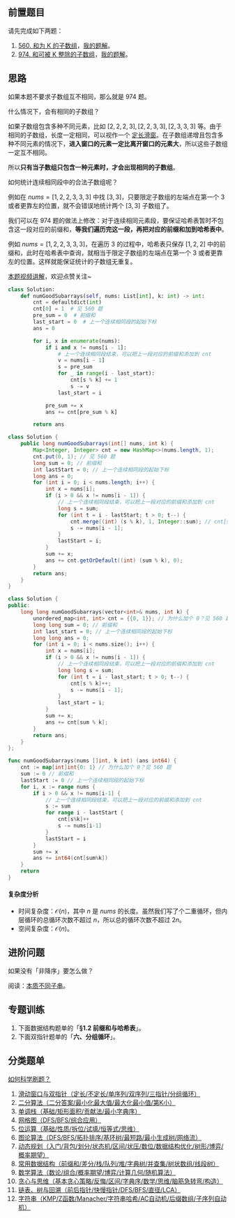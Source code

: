 ## 前置题目

请先完成如下两题：

1. [560. 和为 K 的子数组](https://leetcode.cn/problems/subarray-sum-equals-k/)，[我的题解](https://leetcode.cn/problems/subarray-sum-equals-k/solutions/2781031/qian-zhui-he-ha-xi-biao-cong-liang-ci-bi-4mwr/)。
2. [974. 和可被 K 整除的子数组](https://leetcode.cn/problems/subarray-sums-divisible-by-k/)，[我的题解](https://leetcode.cn/problems/subarray-sums-divisible-by-k/solutions/3815616/qian-zhui-he-yu-ha-xi-biao-shi-zi-bian-x-qxc5/)。

## 思路

如果本题不要求子数组互不相同，那么就是 974 题。

什么情况下，会有相同的子数组？

如果子数组包含多种不同元素，比如 $[2,2,2,3],[2,2,3,3],[2,3,3,3]$ 等。由于相同的子数组，长度一定相同，可以视作一个 [定长滑窗](https://leetcode.cn/problems/maximum-number-of-vowels-in-a-substring-of-given-length/solutions/2809359/tao-lu-jiao-ni-jie-jue-ding-chang-hua-ch-fzfo/)。在子数组递增且包含多种不同元素的情况下，**进入窗口的元素一定比离开窗口的元素大**，所以这些子数组一定互不相同。

所以**只有当子数组只包含一种元素时，才会出现相同的子数组**。

如何统计连续相同段中的合法子数组呢？

例如在 $\textit{nums}=[1,2,2,3,3,3]$ 中找 $[3,3]$，只要限定子数组的左端点在第一个 $3$ 或者更靠左的位置，就不会错误地统计两个 $[3,3]$ 子数组了。

我们可以在 974 题的做法上修改：对于连续相同元素段，要保证哈希表暂时不包含这一段对应的前缀和，**等我们遍历完这一段，再把对应的前缀和加到哈希表中**。

例如 $\textit{nums}=[1,2,2,3,3,3]$，在遍历 $3$ 的过程中，哈希表只保存 $[1,2,2]$ 中的前缀和，此时在哈希表中查询，就相当于限定子数组的左端点在第一个 $3$ 或者更靠左的位置。这样就能保证统计的子数组无重复。

[本题视频讲解](https://www.bilibili.com/video/BV1eqxNzXE8v/?t=29m05s)，欢迎点赞关注~

```py [sol-Python3]
class Solution:
    def numGoodSubarrays(self, nums: List[int], k: int) -> int:
        cnt = defaultdict(int)
        cnt[0] = 1  # 见 560 题
        pre_sum = 0  # 前缀和
        last_start = 0  # 上一个连续相同段的起始下标
        ans = 0

        for i, x in enumerate(nums):
            if i and x != nums[i - 1]:
                # 上一个连续相同段结束，可以把上一段对应的前缀和添加到 cnt
                v = nums[i - 1]
                s = pre_sum
                for _ in range(i - last_start):
                    cnt[s % k] += 1
                    s -= v
                last_start = i

            pre_sum += x
            ans += cnt[pre_sum % k]

        return ans
```

```java [sol-Java]
class Solution {
    public long numGoodSubarrays(int[] nums, int k) {
        Map<Integer, Integer> cnt = new HashMap<>(nums.length, 1);
        cnt.put(0, 1); // 见 560 题
        long sum = 0; // 前缀和
        int lastStart = 0; // 上一个连续相同段的起始下标
        long ans = 0;
        for (int i = 0; i < nums.length; i++) {
            int x = nums[i];
            if (i > 0 && x != nums[i - 1]) {
                // 上一个连续相同段结束，可以把上一段对应的前缀和添加到 cnt
                long s = sum;
                for (int t = i - lastStart; t > 0; t--) {
                    cnt.merge((int) (s % k), 1, Integer::sum); // cnt[s % k]++
                    s -= nums[i - 1];
                }
                lastStart = i;
            }
            sum += x;
            ans += cnt.getOrDefault((int) (sum % k), 0);
        }
        return ans;
    }
}
```

```cpp [sol-C++]
class Solution {
public:
    long long numGoodSubarrays(vector<int>& nums, int k) {
        unordered_map<int, int> cnt = {{0, 1}}; // 为什么加个 0？见 560 题
        long long sum = 0; // 前缀和
        int last_start = 0; // 上一个连续相同段的起始下标
        long long ans = 0;
        for (int i = 0; i < nums.size(); i++) {
            int x = nums[i];
            if (i > 0 && x != nums[i - 1]) {
                // 上一个连续相同段结束，可以把上一段对应的前缀和添加到 cnt
                long long s = sum;
                for (int t = i - last_start; t > 0; t--) {
                    cnt[s % k]++;
                    s -= nums[i - 1];
                }
                last_start = i;
            }
            sum += x;
            ans += cnt[sum % k];
        }
        return ans;
    }
};
```

```go [sol-Go]
func numGoodSubarrays(nums []int, k int) (ans int64) {
	cnt := map[int]int{0: 1} // 为什么加个 0？见 560 题
	sum := 0 // 前缀和
	lastStart := 0 // 上一个连续相同段的起始下标
	for i, x := range nums {
		if i > 0 && x != nums[i-1] {
			// 上一个连续相同段结束，可以把上一段对应的前缀和添加到 cnt
			s := sum
			for range i - lastStart {
				cnt[s%k]++
				s -= nums[i-1]
			}
			lastStart = i
		}
		sum += x
		ans += int64(cnt[sum%k])
	}
	return
}
```

#### 复杂度分析

- 时间复杂度：$\mathcal{O}(n)$，其中 $n$ 是 $\textit{nums}$ 的长度。虽然我们写了个二重循环，但内层循环的总循环次数不超过 $n$，所以总的循环次数不超过 $2n$。
- 空间复杂度：$\mathcal{O}(n)$。

## 进阶问题

如果没有「非降序」要怎么做？

阅读：[本质不同子串](https://oi-wiki.org/string/sa/#%E4%B8%8D%E5%90%8C%E5%AD%90%E4%B8%B2%E7%9A%84%E6%95%B0%E7%9B%AE)。

## 专题训练

1. 下面数据结构题单的「**§1.2 前缀和与哈希表**」。
2. 下面双指针题单的「**六、分组循环**」。

## 分类题单

[如何科学刷题？](https://leetcode.cn/circle/discuss/RvFUtj/)

1. [滑动窗口与双指针（定长/不定长/单序列/双序列/三指针/分组循环）](https://leetcode.cn/circle/discuss/0viNMK/)
2. [二分算法（二分答案/最小化最大值/最大化最小值/第K小）](https://leetcode.cn/circle/discuss/SqopEo/)
3. [单调栈（基础/矩形面积/贡献法/最小字典序）](https://leetcode.cn/circle/discuss/9oZFK9/)
4. [网格图（DFS/BFS/综合应用）](https://leetcode.cn/circle/discuss/YiXPXW/)
5. [位运算（基础/性质/拆位/试填/恒等式/思维）](https://leetcode.cn/circle/discuss/dHn9Vk/)
6. [图论算法（DFS/BFS/拓扑排序/基环树/最短路/最小生成树/网络流）](https://leetcode.cn/circle/discuss/01LUak/)
7. [动态规划（入门/背包/划分/状态机/区间/状压/数位/数据结构优化/树形/博弈/概率期望）](https://leetcode.cn/circle/discuss/tXLS3i/)
8. [常用数据结构（前缀和/差分/栈/队列/堆/字典树/并查集/树状数组/线段树）](https://leetcode.cn/circle/discuss/mOr1u6/)
9. [数学算法（数论/组合/概率期望/博弈/计算几何/随机算法）](https://leetcode.cn/circle/discuss/IYT3ss/)
10. [贪心与思维（基本贪心策略/反悔/区间/字典序/数学/思维/脑筋急转弯/构造）](https://leetcode.cn/circle/discuss/g6KTKL/)
11. [链表、树与回溯（前后指针/快慢指针/DFS/BFS/直径/LCA）](https://leetcode.cn/circle/discuss/K0n2gO/)
12. [字符串（KMP/Z函数/Manacher/字符串哈希/AC自动机/后缀数组/子序列自动机）](https://leetcode.cn/circle/discuss/SJFwQI/)
